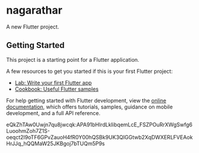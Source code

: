 # nagarathar

A new Flutter project.

## Getting Started

This project is a starting point for a Flutter application.

A few resources to get you started if this is your first Flutter project:

- [Lab: Write your first Flutter app](https://docs.flutter.dev/get-started/codelab)
- [Cookbook: Useful Flutter samples](https://docs.flutter.dev/cookbook)

For help getting started with Flutter development, view the
[online documentation](https://docs.flutter.dev/), which offers tutorials,
samples, guidance on mobile development, and a full API reference.

eQkZhTAw0Uwjn7qu8jwcqk:APA91bHlrdLkIibqemLcE_FSZPOuRrXWgSwfg6LuoohmZoh7Z1S-oeqct2l9oTF6GPvZauoH4fR0Y00hQSBk9UK3QIGGtwb2XqDWXERLFVEAokHrJJq_hQQMaW25JKBgoj7bTUQm5P9s
